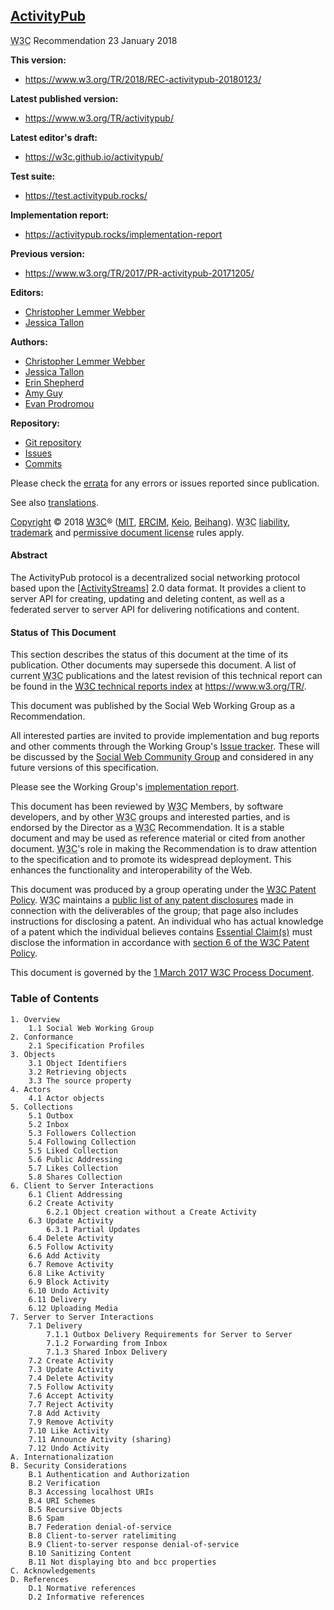 ## [ActivityPub](https://www.w3.org/TR/activitypub)
<abbr title="World Wide Web Consortium">W3C</abbr> Recommendation 23 January 2018

**This version:**
* https://www.w3.org/TR/2018/REC-activitypub-20180123/

**Latest published version:**
* https://www.w3.org/TR/activitypub/

**Latest editor's draft:**
* https://w3c.github.io/activitypub/

**Test suite:**
* https://test.activitypub.rocks/

**Implementation report:**
* https://activitypub.rocks/implementation-report

**Previous version:**
* https://www.w3.org/TR/2017/PR-activitypub-20171205/

**Editors:**
* [Christopher Lemmer Webber](https://dustycloud.org/)
* [Jessica Tallon](https://tsyesika.se/)

**Authors:**
* [Christopher Lemmer Webber](https://dustycloud.org/)
* [Jessica Tallon](https://tsyesika.se/)
* [Erin Shepherd](http://erinshepherd.net/)
* [Amy Guy](https://rhiaro.co.uk/)
* [Evan Prodromou](https://en.wikipedia.org/wiki/Evan_Prodromou)

**Repository:**
* [Git repository](https://github.com/w3c/activitypub)
* [Issues](https://github.com/w3c/activitypub/issues)
* [Commits](https://github.com/w3c/activitypub/commits/gh-pages)

Please check the [errata](https://www.w3.org/wiki/ActivityPub_errata) for any errors or issues reported since publication.

See also [translations](http://www.w3.org/2003/03/Translations/byTechnology?technology=activitypub).

[Copyright](https://www.w3.org/Consortium/Legal/ipr-notice#Copyright) © 2018 [<abbr title="World Wide Web Consortium">W3C</abbr>](https://www.w3.org/)® (<abbr title="Massachusetts Institute of Technology">[MIT](https://www.csail.mit.edu/)</abbr>, <abbr title="European Research Consortium for Informatics and Mathematics">[ERCIM](https://www.ercim.eu/)</abbr>, [Keio](https://www.keio.ac.jp/), [Beihang](http://ev.buaa.edu.cn/)). <abbr title="World Wide Web Consortium">W3C</abbr> [liability](https://www.w3.org/Consortium/Legal/ipr-notice#Legal_Disclaimer), [trademark](https://www.w3.org/Consortium/Legal/ipr-notice#W3C_Trademarks) and p[ermissive document license](https://www.w3.org/Consortium/Legal/2015/copyright-software-and-document) rules apply.

#### Abstract

The ActivityPub protocol is a decentralized social networking protocol based upon the [[ActivityStreams](https://www.w3.org/TR/activitypub/#bib-ActivityStreams)] 2.0 data format. It provides a client to server API for creating, updating and deleting content, as well as a federated server to server API for delivering notifications and content.

#### Status of This Document

This section describes the status of this document at the time of its publication. Other documents may supersede this document. A list of current <abbr title="World Wide Web Consortium">W3C</abbr> publications and the latest revision of this technical report can be found in the [<abbr title="World Wide Web Consortium">W3C</abbr> technical reports index](https://www.w3.org/TR/) at https://www.w3.org/TR/.

This document was published by the Social Web Working Group as a Recommendation.

All interested parties are invited to provide implementation and bug reports and other comments through the Working Group's [Issue tracker](https://github.com/w3c/activitypub/issues). These will be discussed by the [Social Web Community Group](http://www.w3.org/wiki/SocialCG) and considered in any future versions of this specification.

Please see the Working Group's [implementation report](https://activitypub.rocks/implementation-report).

This document has been reviewed by <abbr title="World Wide Web Consortium">W3C</abbr> Members, by software developers, and by other <abbr title="World Wide Web Consortium">W3C</abbr> groups and interested parties, and is endorsed by the Director as a <abbr title="World Wide Web Consortium">W3C</abbr> Recommendation. It is a stable document and may be used as reference material or cited from another document. <abbr title="World Wide Web Consortium">W3C</abbr>'s role in making the Recommendation is to draw attention to the specification and to promote its widespread deployment. This enhances the functionality and interoperability of the Web.

This document was produced by a group operating under the [<abbr title="World Wide Web Consortium">W3C</abbr> Patent Policy](https://www.w3.org/Consortium/Patent-Policy/). <abbr title="World Wide Web Consortium">W3C</abbr> maintains a [public list of any patent disclosures](https://www.w3.org/2004/01/pp-impl/72531/status) made in connection with the deliverables of the group; that page also includes instructions for disclosing a patent. An individual who has actual knowledge of a patent which the individual believes contains [Essential Claim(s)](https://www.w3.org/Consortium/Patent-Policy/#def-essential) must disclose the information in accordance with [section 6 of the <abbr title="World Wide Web Consortium">W3C</abbr> Patent Policy](https://www.w3.org/Consortium/Patent-Policy/#sec-Disclosure).

This document is governed by the [1 March 2017 <abbr title="World Wide Web Consortium">W3C</abbr> Process Document](https://www.w3.org/2017/Process-20170301/).

### Table of Contents

```
1. Overview
    1.1 Social Web Working Group
2. Conformance
    2.1 Specification Profiles
3. Objects
    3.1 Object Identifiers
    3.2 Retrieving objects
    3.3 The source property
4. Actors
    4.1 Actor objects
5. Collections
    5.1 Outbox
    5.2 Inbox
    5.3 Followers Collection
    5.4 Following Collection
    5.5 Liked Collection
    5.6 Public Addressing
    5.7 Likes Collection
    5.8 Shares Collection
6. Client to Server Interactions
    6.1 Client Addressing
    6.2 Create Activity
        6.2.1 Object creation without a Create Activity
    6.3 Update Activity
        6.3.1 Partial Updates
    6.4 Delete Activity
    6.5 Follow Activity
    6.6 Add Activity
    6.7 Remove Activity
    6.8 Like Activity
    6.9 Block Activity
    6.10 Undo Activity
    6.11 Delivery
    6.12 Uploading Media
7. Server to Server Interactions
    7.1 Delivery
        7.1.1 Outbox Delivery Requirements for Server to Server
        7.1.2 Forwarding from Inbox
        7.1.3 Shared Inbox Delivery
    7.2 Create Activity
    7.3 Update Activity
    7.4 Delete Activity
    7.5 Follow Activity
    7.6 Accept Activity
    7.7 Reject Activity
    7.8 Add Activity
    7.9 Remove Activity
    7.10 Like Activity
    7.11 Announce Activity (sharing)
    7.12 Undo Activity
A. Internationalization
B. Security Considerations
    B.1 Authentication and Authorization
    B.2 Verification
    B.3 Accessing localhost URIs
    B.4 URI Schemes
    B.5 Recursive Objects
    B.6 Spam
    B.7 Federation denial-of-service
    B.8 Client-to-server ratelimiting
    B.9 Client-to-server response denial-of-service
    B.10 Sanitizing Content
    B.11 Not displaying bto and bcc properties
C. Acknowledgements
D. References
    D.1 Normative references
    D.2 Informative references
```